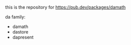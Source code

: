 this is the repository for https://pub.dev/packages/damath

da family:
- damath
- dastore
- dapresent
